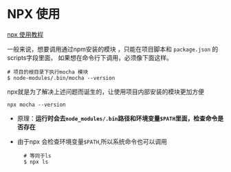 # NPX 使用
[npx 使用教程](https://www.ruanyifeng.com/blog/2019/02/npx.html)


一般来说，想要调用通过npm安装的模块 ，只能在项目脚本和 `package.json` 的scripts字段里面， 如果想在命令行下调用，必须像下面这样。

	# 项目的根目录下执行mocha 模块
	$ node-modules/.bin/mocha --version

npx就是为了解决上述问题而诞生的，让使用项目内部安装的模块更加方便

	npx mocha --version
	
- 原理：**运行时会去`node_modules/.bin`路径和环境变量`$PATH`里面，检查命令是否存在**	

- 由于npx 会检查环境变量`$PATH`,所以系统命令也可以调用

		# 等同于ls
		$ npx ls